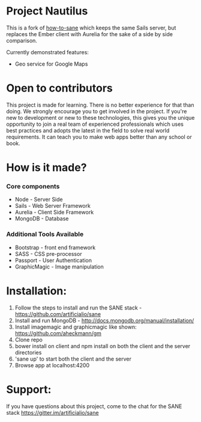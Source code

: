 
Project Nautilus
==========================
This is a fork of [how-to-sane](https://github.com/mgenev/how-to-sane) which keeps the same Sails server, but replaces the Ember client with Aurelia for the sake of a side by side comparison.


Currently demonstrated features:
 - Geo service for Google Maps

Open to contributors
==========================
This project is made for learning. There is no better experience for that than doing. We strongly encourage you to get involved in the project. If you're new to development or new to these technologies, this gives you the unique opportunity to join a real team of experienced professionals which uses best practices and adopts the latest in the field to solve real world requirements. It can teach you to make web apps better than any school or book. 

How is it made?
==========================

### Core components

+ Node - Server Side
+ Sails - Web Server Framework
+ Aurelia - Client Side Framework
+ MongoDB - Database

### Additional Tools Available
+ Bootstrap - front end framework
+ SASS - CSS pre-processor
+ Passport - User Authentication
+ GraphicMagic - Image manipulation

Installation:
==========================
1. Follow the steps to install and run the SANE stack - https://github.com/artificialio/sane
2. Install and run MongoDB - http://docs.mongodb.org/manual/installation/
3. Install imagemagic and graphicmagic like shown: https://github.com/aheckmann/gm
4. Clone repo
5. bower install on client and npm install  on both the client and the server directories
6. 'sane up' to start both the client and the server
7. Browse app at localhost:4200

Support:
==========================
If you have questions about this project, come to the chat for the SANE stack https://gitter.im/artificialio/sane

[gitter-badge-url]: https://gitter.im/artificialio/sane?utm_source=badge&utm_medium=badge&utm_campaign=pr-badge&utm_content=badge

